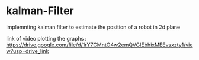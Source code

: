# kalman-Filter

implemnting kalman filter to estimate the position of a robot in 2d plane

link of video plotting the graphs : https://drive.google.com/file/d/1rY7CMntO4w2emQVGIEbhixMEEvsxzty1/view?usp=drive_link
